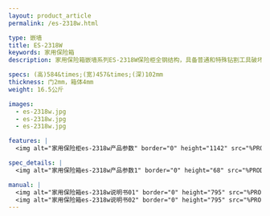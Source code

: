```yaml
---
layout: product_article
permalink: /es-2318w.html

type: 嵌墙
title: ES-2318W
keywords: 家用保险箱
description: 家用保险箱嵌墙系列ES-2318W保险柜全钢结构，具备普通和特殊钻割工具破坏，嵌墙而立，浑然一体，巧夺天成，为您创造极致安全生活空间。

specs: (高)584&times;(宽)457&times;(深)102mm
thickness: 门2mm，箱体4mm
weight: 16.5公斤

images:
  - es-2318w.jpg
  - es-2318w.jpg
  - es-2318w.jpg

features: |
  <img alt="家用保险柜es-2318w产品参数" border="0" height="1142" src="%PRODIMGS%/sccps1.jpg" width="538" />

spec_details: |
  <img alt="家用保险箱es-2318w产品参数1" border="0" height="68" src="%PRODIMGS%/escs1.jpg" width="538" />

manual: |
  <img alt="家用保险箱es-2318w说明书01" border="0" height="795" src="%PRODIMGS%/es-2318w-sm01.jpg" width="538" />  
  <img alt="家用保险箱es-2318w说明书02" border="0" height="795" src="%PRODIMGS%/es-2318w-sm02.jpg" width="538" />
---
```

